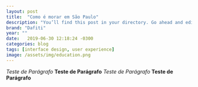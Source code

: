 ```yaml
---
layout: post
title:  "Como é morar em São Paulo"
description: "You’ll find this post in your directory. Go ahead and edit it and re-build the site to see your changes"
brand: "Dafiti"
year: ""
date:   2019-06-30 12:18:24 -0300
categories: blog
tags: [interface design, user experience]
image: /assets/img/education.png
---
```


*Teste de Parágrafo*
**Teste de Parágrafo**
_Teste de Parágrafo_
__Teste de Parágrafo__